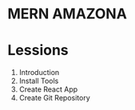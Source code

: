 # MERN AMAZONA

# Lessions

1. Introduction
2. Install Tools
3. Create React App
4. Create Git Repository
